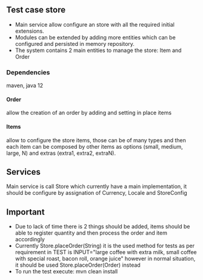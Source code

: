 ## Test case store
- Main service allow configure an store with all the required initial extensions.
- Modules can be extended by adding more entities which can be configured and persisted in memory repository.
- The system contains 2 main entities to manage the store: Item and Order

### Dependencies
maven, java 12

#### Order
allow the creation of an order by adding and setting in place items

#### Items
allow to configure the store items, those can be of many types and then each item can be composed by other items as options (small, medium, large, N) and extras (extra1, extra2, extraN).

## Services
Main service is call Store which currently have a main implementation, it should be configure by assignation of Currency, Locale and StoreConfig


## Important
- Due to lack of time there is 2 things should be added, items should be able to register quantity and then process the order and item accordingly
- Currently Store.placeOrder(String) it is the used method for tests as per requirement in TEST is INPUT="large coffee with extra milk, small coffee with special roast, bacon roll, orange juice" however in normal situation, it should be used Store.placeOrder(Order) instead
- To run the test execute: mvn clean install
